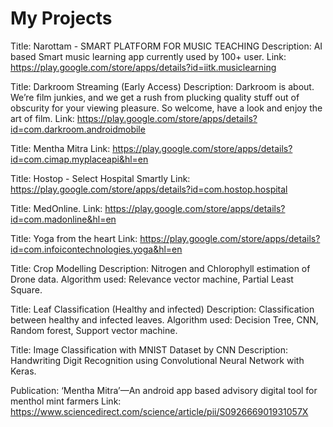 # My Projects


Title:		       Narottam - SMART PLATFORM FOR MUSIC TEACHING 
Description:		 AI based Smart music learning app currently used by 100+ user.
Link:		         https://play.google.com/store/apps/details?id=iitk.musiclearning

Title:		       Darkroom Streaming (Early Access) 
Description:		 Darkroom is about. We’re film junkies, and we get a rush from plucking quality stuff out of obscurity for your viewing pleasure. So welcome, have a look and enjoy                  the art of film.
Link:		         https://play.google.com/store/apps/details?id=com.darkroom.androidmobile

Title:		       Mentha Mitra 
Link:		         https://play.google.com/store/apps/details?id=com.cimap.myplaceapi&hl=en

Title:		       Hostop - Select Hospital Smartly 
Link:		         https://play.google.com/store/apps/details?id=com.hostop.hospital

Title:		       MedOnline. 
Link:		         https://play.google.com/store/apps/details?id=com.madonline&hl=en

Title:		       Yoga from the heart
Link:		         https://play.google.com/store/apps/details?id=com.infoicontechnologies.yoga&hl=en  

Title:		       Crop Modelling 
Description:     Nitrogen and Chlorophyll estimation of  Drone data. 
Algorithm used:  Relevance vector machine, Partial Least  Square.

Title:		       Leaf  Classification (Healthy and infected)
Description:     Classification between healthy and infected leaves. 
Algorithm used:	 Decision Tree, CNN, Random forest, Support vector machine.

Title:		       Image Classification with MNIST Dataset by CNN 
Description:     Handwriting Digit Recognition using Convolutional Neural Network with Keras.

Publication:    ‘Mentha Mitra’—An android app based advisory digital tool for menthol mint farmers
Link:            https://www.sciencedirect.com/science/article/pii/S092666901931057X



